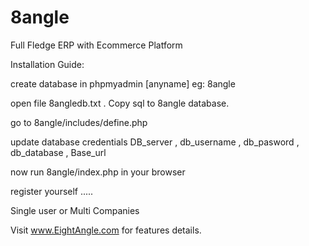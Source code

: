 # 8angle

Full Fledge ERP with Ecommerce Platform

Installation Guide:

create database in phpmyadmin [anyname] eg: 8angle

open file 8angledb.txt . Copy sql to 8angle database.

go to 8angle/includes/define.php

update database credentials DB_server , db_username , db_pasword , db_database , Base_url

now run 8angle/index.php in your browser

register yourself .....

Single user or Multi Companies

Visit www.EightAngle.com for features details.
